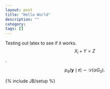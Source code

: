 ```yaml
---
layout: post
title: "Hello World"
description: ""
category: 
tags: []
---
```


Testing out latex to see if it works. $$X_i + Y = Z$$.

$$p_\theta (\mathbf y \mid \mathbf r) \sim \mathscr D(\alpha G_0).$$

{% include JB/setup %}
